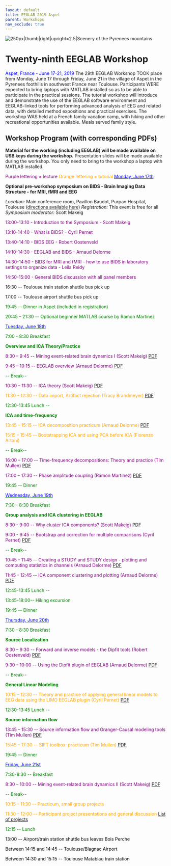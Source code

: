 ```yaml
---
layout: default
title: EEGLAB 2019 Aspet
parent: Workshops
nav_exclude: true
---
```


![250px\|thumb\|right\|upright=2.5\|Scenery of the Pyrenees
mountains](/assets/images/Pyrennees.png)

Twenty-ninth EEGLAB Workshop
============================

<span style="color: blue">Aspet, France - June 17-21, 2019</span>
The 29th EEGLAB Workshop TOOK place from Monday, June 17 through Friday,
June 21 in the village of Aspet in the Pyrenees foothills in southwest
France near Toulouse. Participants WERE expected to bring laptops with
MATLAB installed so as to be able to participate in the practical
sessions. The tutorial workshop will introduce and demonstrate the use
of the EEGLAB software environment and EEGLAB-linked tools for
performing advanced analysis of EEG and related data, with detailed
method expositions and practical exercises. The workshop WAS held at a
French family vacation camp, with hiking and other recreational
opportunities available. Meals served family style.


Workshop Program (with corresponding PDFs)
------------------------------------------
<b>Material for the working (including EEGLAB) will be made available on
USB keys during the workshop.</b> Presentation slides will be made
available during the workshop. You only need to bring to the workshop a
laptop with MATLAB installed.

<span style="color: purple">Purple lettering = lecture</span>
<span style="color: orange">Orange lettering = tutorial</span>
<u><span style="color: blue">Monday, June 17th</span></u>

<B>Optional pre-workshop symposium on BIDS - Brain Imaging Data
Structure - for MRI, fMRI and EEG</b>

<i>Location:</i> Main conference room, Pavillon Baudot, Purpan Hospital,
Toulouse ([directions available
here](http://www.cerco.ups-tlse.fr/-Acces-?lang=en))
<i>Registration:</i> This event is free for all
<i>Symposium moderator:</i> Scott Makeig

<span style="color: purple">13:00-13:10 - Introduction to the Symposium - Scott Makeig </span>

<span style="color: purple">13:10-14:40 - What is BIDS? - Cyril Pernet </span>


<span style="color: purple">13:40-14:10 - BIDS EEG - Robert Oostenveld</span>


<span style="color: purple">14:10-14:30 - EEGLAB and BIDS - Arnaud Delorme</span>

<span style="color: purple">14:30-14:50 - BIDS for MRI and fMRI - how to use BIDS in laboratory
settings to organize data - Leila Reidy</span>

<span style="color: purple">14:50-15:00 - General BIDS discussion with all panel members</span>



16:30 -- Toulouse train station shuttle bus pick up

17:00 -- Toulouse airport shuttle bus pick up

<span style="color: green">


19:45 -- Dinner in Aspet (included in registration)</span>

20:45 – 21:30 -- Optional beginner MATLAB course by Ramon Martinez

<u><span style="color: blue">Tuesday, June 18th</span></u>


<span style="color: green">7:00 - 8:30 Breakfast</span>


**Overview and ICA Theory/Practice**

<span style="color:purple"> 8:30 – 9:45 -- Mining event-related brain dynamics I (Scott Makeig)</span> [PDF](https://sccn.ucsd.edu/githubwiki/files/makeig_aspet19_mining_i.pdf)

<span style="color: purple">9:45 – 10:15 -- EEGLAB overview (Arnaud Delorme)</span> [PDF](https://sccn.ucsd.edu/githubwiki/files/eeglab2019_ad_eeglab_overview.pdf)

<span style="color: green">-- Break--</span>


<span style="color: purple">10:30 – 11:30 -- ICA theory (Scott Makeig)</span> [PDF](https://sccn.ucsd.edu/githubwiki/files/makeig_aspet19_ica.pdf)


<span style="color: orange">11:30 – 12:30 -- Data import, Artifact rejection (Tracy Brandmeyer)</span> [PDF](https://sccn.ucsd.edu/githubwiki/files/eeglab2019_aspet_artifact_and_ica.pdf)

<span style="color: green">12:30-13:45 Lunch --</span>

**ICA and time-frequency**

<span style="color: orange">13:45 – 15:15 -- ICA decomposition practicum (Arnaud Delorme)</span> [PDF](https://sccn.ucsd.edu/githubwiki/files/delorme_ica_practicum.pdf)

<span style="color: orange">15:15 – 15:45 -- Bootstrapping ICA and using PCA before ICA (Fiorenzo Artoni)</span>


<span style="color: green">-- Break--</span>

<span style="color: purple">16:00 – 17:00 -- Time-frequency decompositions: Theory and practice (Tim Mullen)</span> [PDF](https://sccn.ucsd.edu/githubwiki/files/eeglab2013_time_frequency_analysis2019.pdf)

<span style="color: purple">17:00 – 17:30 -- Phase amplitude coupling (Ramon Martinez)</span> [PDF](https://sccn.ucsd.edu/githubwiki/files/rmc_pac_aspet_2019.pdf)
<!-- -->


<span style="color: green">19:45 -- Dinner</span>

<u><span style="color: blue">Wednesday, June 19th</span></u>


<span style="color: green">7:30 - 8:30 Breakfast</span>

<!-- -->


**Group analysis and ICA clustering in EEGLAB**


<span style="color: purple">8:30 - 9:00 -- Why cluster ICA components? (Scott Makeig)</span> [PDF](https://sccn.ucsd.edu/githubwiki/files/makeig_aspet19_clustering.pdf)

<span style="color: purple">9:00 - 9:45 -- Bootstrap and correction for multiple comparisons (Cyril Pernet)</span> [PDF](https://sccn.ucsd.edu/githubwiki/files/pernet_2019_bootstrap&eeg-mcc_eegworkshop.pdf)

<span style="color: green">-- Break--</span>

<span style="color: purple">10:45 - 11:45 -- Creating a STUDY and STUDY design - plotting and computing statistics in channels (Arnaud Delorme)</span> [PDF](https://sccn.ucsd.edu/githubwiki/files/eeglab2019_ad_study_design.pdf)

<span style="color: purple">11:45 - 12:45 -- ICA component clustering and plotting (Arnaud Delorme)</span> [PDF](https://sccn.ucsd.edu/githubwiki/files/eeglab2019_ad_study_clustering.pdf‎)
<!-- -->


<span style="color: green">12:45-13:45 Lunch --</span>

<!-- -->


<span style="color: green">13:45-18:00-- Hiking excursion</span>

<!-- -->


<span style="color: green">19:45 -- Dinner</span>

<u><span style="color: blue">Thursday, June 20th</span></u>


<span style="color: green">7:30 - 8:30 Breakfast</span>

<!-- -->


**Source Localization**


<span style="color: purple">8:30 – 9:30 -- Forward and inverse models - the Dipfit tools (Robert Oostenveld)</span> [PDF](https://sccn.ucsd.edu/githubwiki/files/dipfit-oostenveld.pdf)

<span style="color: purple">9:30 – 10:00 -- Using the Dipfit plugin of EEGLAB (Arnaud Delorme)</span> [PDF](https://sccn.ucsd.edu/githubwiki/files/delorme2019_dipfit.pdf)
<!-- -->



<span style="color: green">-- Break--</span>

<!-- -->


**General Linear Modeling**


<span style="color: orange">10:15 – 12:30 -- Theory and practice of applying general linear models to EEG data using the LIMO EEGLAB plugin (Cyril Pernet)</span> [PDF](https://sccn.ucsd.edu/githubwiki/files/2019_aspet_hlm-glm.pdf)
<!-- -->


<span style="color: green">12:30-13:45 Lunch --</span>

<!-- -->


**Source information flow**


<span style="color: purple">13:45 – 15:30 -- Source information flow and Granger-Causal modeling tools (Tim Mullen)</span> [PDF](https://sccn.ucsd.edu/githubwiki/files/eeglab2013_sift_lecture.pdf)

<span style="color: orange">15:45 – 17:30 -- SIFT toolbox: practicum (Tim Mullen)</span> [PDF](https://sccn.ucsd.edu/githubwiki/files/sift_i_practicum.pdf)


<span style="color: green">19:45 -- Dinner </span>

<u><span style="color: blue">Friday, June 21st</span></u>

<span style="color: green">7:30-8:30 -- Breakfast</span>


<span style="color: purple">8:30 – 10:00 -- Mining event-related brain dynamics II (Scott Makeig)</span> [PDF](https://sccn.ucsd.edu/githubwiki/files/makeig_aspet19_mining_ii.pdf)

<span style="color: green">-- Break--</span>




<span style="color: orange">10:15 – 11:30 -- Practicum, small group projects</span>

<span style="color: orange">11:30 – 12:00 -- Participant project presentations and general discussion</span> [List of
projects](https://sccn.ucsd.edu/githubwiki/files/project_list_aspet.pdf)
<!-- -->


<span style="color: green">12:15 -- Lunch</span>

<!-- -->


<span style="color: black">13:00 -- Airport/train station shuttle bus leaves Bois Perche</span>

<span style="color: black">Between 14:15 and 14:45 -- Toulouse/Blagnac Airport</span>

<span style="color: black">Between 14:30 and 15:15 -- Toulouse Matabiau train station</span>
